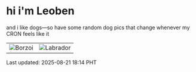 # hi i'm Leoben

and i like dogs—so have some random dog pics that change whenever my CRON feels like it

|  |  |
|--------|----------|
| ![Borzoi](https://random-dog-vercel.vercel.app/api/random-borzoi?v=1755771251) | ![Labrador](https://random-dog-vercel.vercel.app/api/random-labrador?v=1755771251) |

Last updated: 2025-08-21 18:14 PHT
